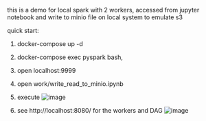this is a demo for local spark with 2 workers, accessed from jupyter notebook and write to minio file on local system to emulate s3

quick start:
1. docker-compose up -d
2. docker-compose exec pyspark bash, 
3. open localhost:9999
4. open work/write_read_to_minio.ipynb
6. execute
![image](https://user-images.githubusercontent.com/5821916/136770527-e6b2ea0e-1094-4043-bd7d-38229aa5640a.png)

8. see http://localhost:8080/ for the workers and DAG
![image](https://user-images.githubusercontent.com/5821916/136769304-24039d98-b3c7-4e22-93e8-e0632497ab5a.png)



